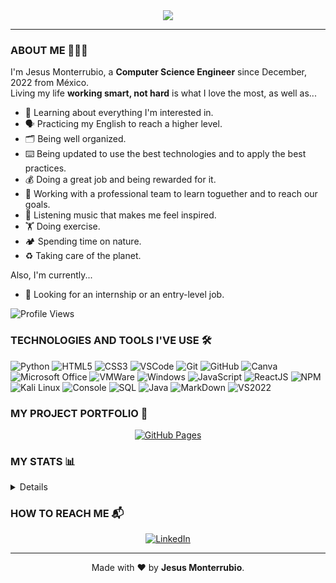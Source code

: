 <div align="center">
  <img src="https://readme-typing-svg.herokuapp.com?font=Comfortaa&color=%23DAA520&size=30&center=true&vCenter=true&width=450&lines=Hi+There!+%F0%9F%91%8B;I'm+Jesus+Monterrubio+%F0%9F%98%8E;A+Computer+Science+Engineer+%F0%9F%92%BB;Nice+To+Meet+You!+%F0%9F%99%8C">
  <br>
  
  ---
</div>

### ABOUT ME 👨🏽‍💻 

I'm Jesus Monterrubio, a **Computer Science Engineer** since December, 2022 from México.
<br>
Living my life **working smart, not hard** is what I love the most, as well as...

- 🧠 Learning about everything I'm interested in.
- 🗣 Practicing my English to reach a higher level.
- 🗂️ Being well organized. 
- ⌨️ Being updated to use the best technologies and to apply the best practices.
- 💰 Doing a great job and being rewarded for it.
- 👥 Working with a professional team to learn toguether and to reach our goals.
- 🎷 Listening music that makes me feel inspired.
- 🏋️ Doing exercise.
- 🏕️ Spending time on nature.
- ♻️ Taking care of the planet.

Also, I'm currently...

- 🔭 Looking for an internship or an entry-level job.

![Profile Views](https://komarev.com/ghpvc/?username=v-crypt)

### TECHNOLOGIES AND TOOLS I'VE USE 🛠

![Python](https://img.icons8.com/color/30/python.png)
![HTML5](https://img.icons8.com/color/30/html-5.png)
![CSS3](https://img.icons8.com/color/30/css3.png)
![VSCode](https://img.icons8.com/color/30/visual-studio-code-2019.png)
![Git](https://img.icons8.com/color/30/git.png)
![GitHub](https://img.icons8.com/color/30/github.png)
![Canva](https://img.icons8.com/color/30/canva.png)
![Microsoft Office](https://img.icons8.com/color/30/microsoft.png)
![VMWare](https://img.icons8.com/color/30/vmware.png)
![Windows](https://img.icons8.com/color/30/windows-10.png)
![JavaScript](https://img.icons8.com/color/30/javascript.png)
![ReactJS](https://img.icons8.com/color/30/react-native.png)
![NPM](https://img.icons8.com/color/30/npm.png)
![Kali Linux](https://img.icons8.com/color/30/kali-linux.png)
![Console](https://img.icons8.com/color/30/console.png)
![SQL](https://img.icons8.com/color/30/sql.png)
![Java](https://img.icons8.com/color/48/null/java-coffee-cup-logo--v1.png)
![MarkDown](https://img.icons8.com/color/30/markdown.png)
![VS2022](https://img.icons8.com/color/30/visual-studio.png)

### MY PROJECT PORTFOLIO 💼

<div align="center">
  <a href="https://V-Crypt.github.io"><img src="https://img.shields.io/badge/-GitHub_Pages-444444?style=flat-square&logo=GitHub&logoColor=white" alt="GitHub Pages"></a>
</div>

### MY STATS 📊

<details>
<table align="center" style="text-align:center">
<tr>
<th> ⚡ Wakatime </th>
</tr>
<tr>
<td>

[![V-Crypt's wakatime stats](https://github-readme-stats.vercel.app/api/wakatime?username=V_Crypt&theme=tokyonight&layout=compact&custom_title=Jesús+Monterrubio's+Wakatime+Stats)](https://github.com/V_Crypt/github-readme-stats)
</td>
</tr>
</table>
</details>

### HOW TO REACH ME 📬

<div align="center">
  <a href="https://www.linkedin.com/in/jsmonterrubio/"><img src="https://img.shields.io/badge/-LinkedIn-0e76a8?style=flat-square&logo=Linkedin&logoColor=white" alt="LinkedIn"></a>
  <br>
  
  ---  
  Made with ❤️ by **Jesus Monterrubio**.
</div>
